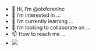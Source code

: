 - 👋 Hi, I’m @olxforexInc
- 👀 I’m interested in ...
- 🌱 I’m currently learning ...
- 💞️ I’m looking to collaborate on ...
- 📫 How to reach me ...
- <img src='https://demo.olxforex.com/./src/logo.png' />

<!---
olxforexInc/olxforexInc is a ✨ special ✨ repository because its `README.md` (this file) appears on your GitHub profile.
You can click the Preview link to take a look at your changes.
--->
